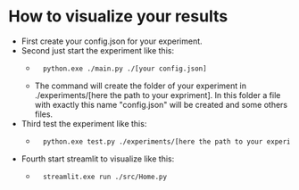 # How to visualize your results

* First create your config.json for your experiment.
* Second just start the experiment like this:
    * ```bash
        python.exe ./main.py ./[your config.json]
        ```
    * The command will create the folder of your experiment in ./experiments/[here the path to your expriment]. In this folder a file with exactly this name "config.json" will be created and some others files.
* Third test the experiment like this:
    * ```bash
        python.exe test.py ./experiments/[here the path to your experiment]/config.json
        ```
* Fourth start streamlit to visualize like this:
    * ``` bash
        streamlit.exe run ./src/Home.py
        ```